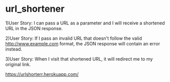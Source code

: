 # url_shortener

1)User Story: I can pass a URL as a parameter and I will receive a shortened URL in the JSON response.

2)User Story: If I pass an invalid URL that doesn't follow the valid http://www.example.com format, the JSON response will contain an error instead.

3)User Story: When I visit that shortened URL, it will redirect me to my original link.

https://urlshorterr.herokuapp.com/

